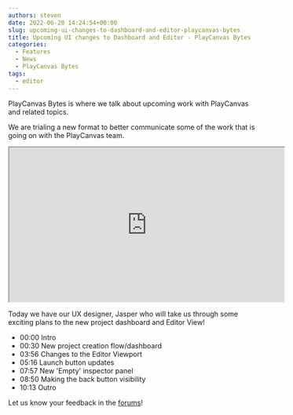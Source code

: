 ```yaml
---
authors: steven
date: 2022-06-20 14:24:54+00:00
slug: upcoming-ui-changes-to-dashboard-and-editor-playcanvas-bytes
title: Upcoming UI changes to Dashboard and Editor - PlayCanvas Bytes
categories:
  - Features
  - News
  - PlayCanvas Bytes
tags:
  - editor
---
```


PlayCanvas Bytes is where we talk about upcoming work with PlayCanvas and related topics.

We are trialing a new format to better communicate some of the work that is going on with the PlayCanvas team.

<div className="iframe-container">
    <iframe loading="lazy" width="560" height="315" src="https://www.youtube.com/embed/FR8Jrbb5Jb4" title="YouTube video player" allow="accelerometer; autoplay; clipboard-write; encrypted-media; gyroscope; picture-in-picture" allowfullscreen></iframe>
</div>

Today we have our UX designer, Jasper who will take us through some exciting plans to the new project dashboard and Editor View!

- 00:00 Intro
- 00:30 New project creation flow/dashboard
- 03:56 Changes to the Editor Viewport
- 05:16 Launch button updates
- 07:57 New 'Empty' inspector panel
- 08:50 Making the back button visibility
- 10:13 Outro

Let us know your feedback in the [forums](https://forum.playcanvas.com/t/upcoming-ui-changes-to-dashboard-and-editor-playcanvas-bytes-jun-20-23/26256)!
